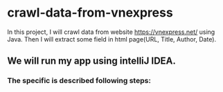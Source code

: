 # crawl-data-from-vnexpress
In this project, I will crawl data from website https://vnexpress.net/ using Java. Then I will extract some field in html page(URL, Title, Author, Date).

## We will run my app using intelliJ IDEA.

### The specific is described following steps:
